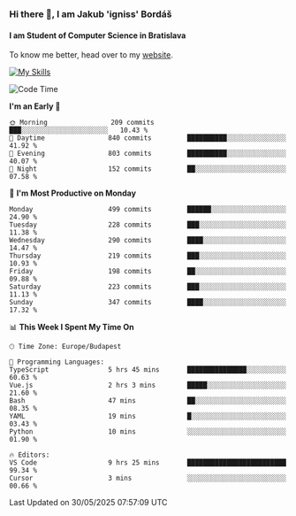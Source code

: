 ### Hi there 👋, I am Jakub 'igniss' Bordáš

#### I am Student of Computer Science in Bratislava
To know me better, head over to my [website](https://bordas.sk).

[![My Skills](https://skillicons.dev/icons?i=js,typescript,html,css,figma,svelte,vue,next,postgresql,nest,express,nodejs)](https://bordas.sk)


<!--START_SECTION:waka-->
![Code Time](http://img.shields.io/badge/Code%20Time-1%2C918%20hrs%2036%20mins-blue)

**I'm an Early 🐤** 

```text
🌞 Morning                209 commits         ███░░░░░░░░░░░░░░░░░░░░░░   10.43 % 
🌆 Daytime                840 commits         ██████████░░░░░░░░░░░░░░░   41.92 % 
🌃 Evening                803 commits         ██████████░░░░░░░░░░░░░░░   40.07 % 
🌙 Night                  152 commits         ██░░░░░░░░░░░░░░░░░░░░░░░   07.58 % 
```
📅 **I'm Most Productive on Monday** 

```text
Monday                   499 commits         ██████░░░░░░░░░░░░░░░░░░░   24.90 % 
Tuesday                  228 commits         ███░░░░░░░░░░░░░░░░░░░░░░   11.38 % 
Wednesday                290 commits         ████░░░░░░░░░░░░░░░░░░░░░   14.47 % 
Thursday                 219 commits         ███░░░░░░░░░░░░░░░░░░░░░░   10.93 % 
Friday                   198 commits         ██░░░░░░░░░░░░░░░░░░░░░░░   09.88 % 
Saturday                 223 commits         ███░░░░░░░░░░░░░░░░░░░░░░   11.13 % 
Sunday                   347 commits         ████░░░░░░░░░░░░░░░░░░░░░   17.32 % 
```


📊 **This Week I Spent My Time On** 

```text
🕑︎ Time Zone: Europe/Budapest

💬 Programming Languages: 
TypeScript               5 hrs 45 mins       ███████████████░░░░░░░░░░   60.63 % 
Vue.js                   2 hrs 3 mins        █████░░░░░░░░░░░░░░░░░░░░   21.60 % 
Bash                     47 mins             ██░░░░░░░░░░░░░░░░░░░░░░░   08.35 % 
YAML                     19 mins             █░░░░░░░░░░░░░░░░░░░░░░░░   03.43 % 
Python                   10 mins             ░░░░░░░░░░░░░░░░░░░░░░░░░   01.90 % 

🔥 Editors: 
VS Code                  9 hrs 25 mins       █████████████████████████   99.34 % 
Cursor                   3 mins              ░░░░░░░░░░░░░░░░░░░░░░░░░   00.66 % 
```


 Last Updated on 30/05/2025 07:57:09 UTC
<!--END_SECTION:waka-->
